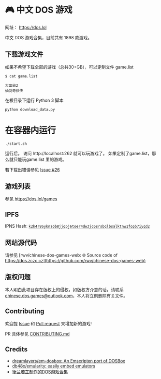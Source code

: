# 🎮 中文 DOS 游戏

网址： https://dos.lol

中文 DOS 游戏合集，目前共有 1898 款游戏。

## 下载游戏文件

如果不希望下载全部的游戏（总共30+GB），可以定制文件 game.list
```
$ cat game.list

大富翁2
仙剑奇侠传
```

在根目录下运行 Python 3 脚本

``` python
python download_data.py
```

# 在容器内运行

```
./start.sh
```

运行后， 访问 http://localhost:262 就可以玩游戏了。 
如果定制了game.list，那么就只能玩game.list 里的游戏。 

若下载出错请参见 [Issue #26](https://github.com/rwv/chinese-dos-games/issues/26)

## 游戏列表

参见 https://dos.lol/games

## IPFS

IPNS Hash: [`k2k4r8oyknzob8jjqpj6toer4dw3jc6srsbqlbsalktnw1fopb7iyqd2`](https://ipfs.io/ipns/k2k4r8oyknzob8jjqpj6toer4dw3jc6srsbqlbsalktnw1fopb7iyqd2)

## 网站源代码

请参见 [rwv/chinese-dos-games-web: 🌐 Source code of https://dos.zczc.cz](https://github.com/rwv/chinese-dos-games-web)

## 版权问题

本人明白此项目存在版权上的侵权，如版权方介意的话，请联系 [chinese.dos.games@outlook.com](mailto:chinese.dos.games@outlook.com)，本人将立刻删除有关文件。

## Contributing

欢迎提 [Issue](https://github.com/rwv/chinese-dos-games/issues) 和 [Pull request](https://github.com/rwv/chinese-dos-games/pulls) 来增加新的游戏!

PR 具体参见 [CONTRIBUTING.md](https://github.com/rwv/chinese-dos-games/blob/master/CONTRIBUTING.md)

## Credits

* [dreamlayers/em-dosbox: An Emscripten port of DOSBox](https://github.com/dreamlayers/em-dosbox)
* [db48x/emularity: easily embed emulators](https://github.com/db48x/emularity)
* [衡兰若芷制作的DOS游戏合集](https://tieba.baidu.com/p/3962261741)
